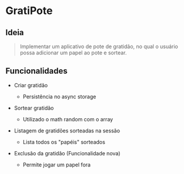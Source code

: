 # GratiPote

## Ideia

> Implementar um aplicativo de pote de gratidão, no qual o usuário possa adicionar um papel ao pote e sortear. <br>

## Funcionalidades

- Criar gratidão
    - Persistência no async storage

- Sortear gratidão
    - Utilizado o math random com o array

- Listagem de gratidões sorteadas na sessão
    - Lista todos os "papéis" sorteados

- Exclusão da gratidão (Funcionalidade nova)
    - Permite jogar um papel fora